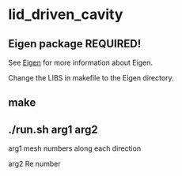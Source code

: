 # lid_driven_cavity

## Eigen package REQUIRED!

See [Eigen](https://eigen.tuxfamily.org/) for more information about Eigen.

Change the LIBS in makefile to the Eigen directory.

## make

## ./run.sh arg1 arg2
 
 arg1 mesh numbers along each direction
 
 arg2 Re number
